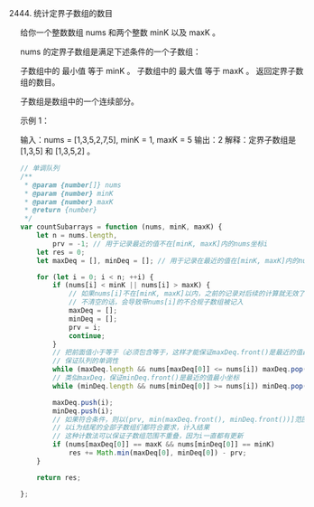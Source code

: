 2444. 统计定界子数组的数目

给你一个整数数组 nums 和两个整数 minK 以及 maxK 。

nums 的定界子数组是满足下述条件的一个子数组：

子数组中的 最小值 等于 minK 。
子数组中的 最大值 等于 maxK 。
返回定界子数组的数目。

子数组是数组中的一个连续部分。

 

示例 1：

输入：nums = [1,3,5,2,7,5], minK = 1, maxK = 5
输出：2
解释：定界子数组是 [1,3,5] 和 [1,3,5,2] 。

```js
// 单调队列
/**
 * @param {number[]} nums
 * @param {number} minK
 * @param {number} maxK
 * @return {number}
 */
var countSubarrays = function (nums, minK, maxK) {
    let n = nums.length,
        prv = -1; // 用于记录最近的值不在[minK, maxK]内的nums坐标i
    let res = 0;
    let maxDeq = [], minDeq = []; // 用于记录在最近的值在[minK, maxK]内的nums坐标

    for (let i = 0; i < n; ++i) {
        if (nums[i] < minK || nums[i] > maxK) {
            // 如果nums[i]不在[minK, maxK]以内，之前的记录对后续的计算就无效了
            // 不清空的话，会导致带nums[i]的不合规子数组被记入
            maxDeq = [];
            minDeq = [];
            prv = i;
            continue;
        }
        // 把前面值小于等于（必须包含等于，这样才能保证maxDeq.front()是最近的值最大坐标）nums[i]的坐标清理掉，
        // 保证队列的单调性 
        while (maxDeq.length && nums[maxDeq[0]] <= nums[i]) maxDeq.pop()
        // 类似maxDeq，保证minDeq.front()是最近的值最小坐标 
        while (minDeq.length && nums[minDeq[0]] >= nums[i]) minDeq.pop()

        maxDeq.push(i);
        minDeq.push(i);
        // 如果符合条件，则以(prv, min(maxDeq.front(), minDeq.front())]范围内坐标为首，
        // 以i为结尾的全部子数组们都符合要求，计入结果
        // 这种计数法可以保证子数组范围不重叠，因为i一直都有更新
        if (nums[maxDeq[0]] == maxK && nums[minDeq[0]] == minK)
            res += Math.min(maxDeq[0], minDeq[0]) - prv;
    }

    return res;

};